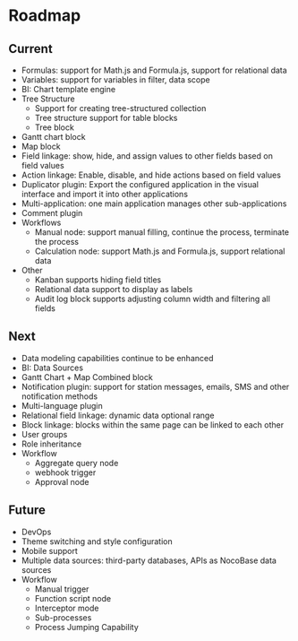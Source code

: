 # Roadmap

## Current

- Formulas: support for Math.js and Formula.js, support for relational data
- Variables: support for variables in filter, data scope
- BI: Chart template engine
- Tree Structure
	- Support for creating tree-structured collection
	- Tree structure support for table blocks
	- Tree block
- Gantt chart block
- Map block
- Field linkage: show, hide, and assign values to other fields based on field values
- Action linkage: Enable, disable, and hide actions based on field values
- Duplicator plugin: Export the configured application in the visual interface and import it into other applications
- Multi-application: one main application manages other sub-applications
- Comment plugin
- Workflows
	- Manual node: support manual filling, continue the process, terminate the process
	- Calculation node: support Math.js and Formula.js, support relational data
- Other
	- Kanban supports hiding field titles
	- Relational data support to display as labels
	- Audit log block supports adjusting column width and filtering all fields

## Next

- Data modeling capabilities continue to be enhanced
- BI: Data Sources
- Gantt Chart + Map Combined block
- Notification plugin: support for station messages, emails, SMS and other notification methods
- Multi-language plugin
- Relational field linkage: dynamic data optional range
- Block linkage: blocks within the same page can be linked to each other
- User groups
- Role inheritance
- Workflow
	- Aggregate query node
	- webhook trigger
	- Approval node

## Future

- DevOps
- Theme switching and style configuration
- Mobile support
- Multiple data sources: third-party databases, APIs as NocoBase data sources
- Workflow
	- Manual trigger
	- Function script node
	- Interceptor mode
	- Sub-processes
    - Process Jumping Capability

